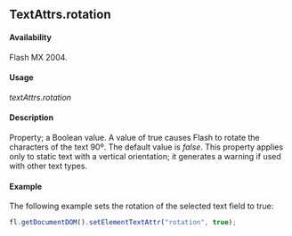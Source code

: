 ## TextAttrs.rotation

#### Availability

Flash MX 2004.

#### Usage

*textAttrs.rotation*

#### Description

Property; a Boolean value. A value of true causes Flash to rotate the characters of the text 90º. The default value is *false*. This property applies only to static text with a vertical orientation; it generates a warning if used with other text types.

#### Example

The following example sets the rotation of the selected text field to true: 

```javascript
fl.getDocumentDOM().setElementTextAttr("rotation", true);

```